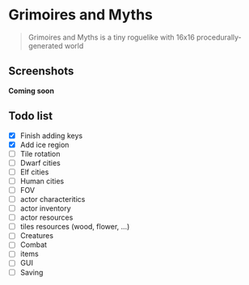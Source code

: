 
# Grimoires and Myths

> Grimoires and Myths is a tiny roguelike with 16x16 procedurally-generated world

## Screenshots

**Coming soon**

## Todo list

- [x] Finish adding keys
- [x] Add ice region
- [ ] Tile rotation
- [ ] Dwarf cities
- [ ] Elf cities
- [ ] Human cities
- [ ] FOV
- [ ] actor characteritics
- [ ] actor inventory
- [ ] actor resources
- [ ] tiles resources (wood, flower, ...)
- [ ] Creatures
- [ ] Combat
- [ ] items
- [ ] GUI
- [ ] Saving
